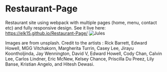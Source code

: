 # Restaurant-Page
Restaurant site using webpack with multiple pages (home, menu, contact etc) and fully responsive design.
See it live here: https://elk15.github.io/Restaurant-Page/
![Jules](https://user-images.githubusercontent.com/84975908/235732024-ef59730c-d1c1-4413-adfe-47c1e534535f.png)

Images are from unsplash.
Credit to the artists : Rick Barrett, Edward Howell, MGG Vitchakorn, Margherita Turrin, Casey Lee,
Jirayu Koontholjinda, Jay Wennington, David V, Edward Howell, Cody Chan, Calvin Lee,
Carlos Lindner, Eric McNew, Kelsey Chance, Priscilla Du Preez, Lily Banse, Kristian Angelo, and Hitesh Dewasi.
